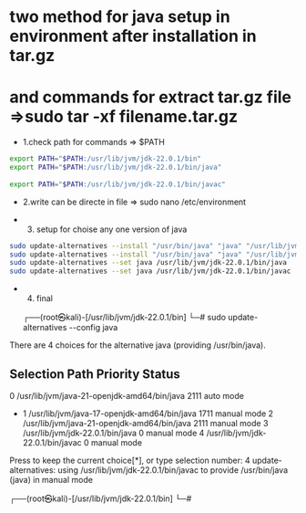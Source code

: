 # two method for java setup in environment after installation in tar.gz 

# and commands for extract tar.gz file =>sudo tar -xf filename.tar.gz

- 1.check path for commands => $PATH

```bash
export PATH="$PATH:/usr/lib/jvm/jdk-22.0.1/bin"
export PATH="$PATH:/usr/lib/jvm/jdk-22.0.1/bin/java"
                         
export PATH="$PATH:/usr/lib/jvm/jdk-22.0.1/bin/javac"
```

- 2.write can be directe in file => sudo nano /etc/environment

- 3. setup for choise any one version of java
```bash
sudo update-alternatives --install "/usr/bin/java" "java" "/usr/lib/jvm/jdk-22.0.1/bin/java"
sudo update-alternatives --install "/usr/bin/java" "java" "/usr/lib/jvm/jdk-22.0.1/bin/javac"
sudo update-alternatives --set java /usr/lib/jvm/jdk-22.0.1/bin/java
sudo update-alternatives --set java /usr/lib/jvm/jdk-22.0.1/bin/javac
```

- 4. final

   ┌──(root㉿kali)-[/usr/lib/jvm/jdk-22.0.1/bin]
└─# sudo update-alternatives --config java

There are 4 choices for the alternative java (providing /usr/bin/java).

  Selection    Path                                         Priority   Status
------------------------------------------------------------
  0            /usr/lib/jvm/java-21-openjdk-amd64/bin/java   2111      auto mode
* 1            /usr/lib/jvm/java-17-openjdk-amd64/bin/java   1711      manual mode
  2            /usr/lib/jvm/java-21-openjdk-amd64/bin/java   2111      manual mode
  3            /usr/lib/jvm/jdk-22.0.1/bin/java              0         manual mode
  4            /usr/lib/jvm/jdk-22.0.1/bin/javac             0         manual mode

Press <enter> to keep the current choice[*], or type selection number: 4
update-alternatives: using /usr/lib/jvm/jdk-22.0.1/bin/javac to provide /usr/bin/java (java) in manual mode
                                                                                                                                                                      
┌──(root㉿kali)-[/usr/lib/jvm/jdk-22.0.1/bin]
└─# 


